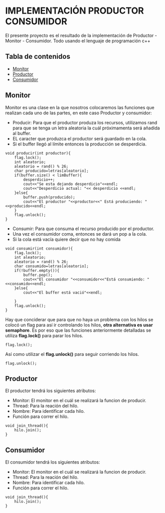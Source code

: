 # IMPLEMENTACIÓN PRODUCTOR CONSUMIDOR 
El presente proyecto es el resultado de la implementación de Productor - Monitor - Consumidor. Todo usando el lenguaje de programación c++

## Tabla de contenidos

* [Monitor](#Monitor)
* [Productor](#Productor)
* [Consumidor](#Consumidor)

## Monitor
Monitor es una clase en la que nosotros colocaremos las funciones que realizan cada uno de las partes, en este caso Productor y consumidor:

* Producir: Para que el productor produza los recursos, utilizamos rand para que se tenga un letra aleatoria la cuál próximamenta será añadida al buffer. 
* EL caracter que produzca el productor será guardado en la cola.
* Si el buffer llegó al límite entonces la producción se desperdicia.
```
void producir(int productor){
    flag.lock();	
    int aleatorio;
    aleatorio = rand() % 26;
    char producido=letras[aleatorio];
    if(buffer.size() < limBuffer){
        desperdicio++;
        cout<<"Se esta dejando desperdicio"<<endl;
        cout<<"Desperdicio actual: "<< desperdicio <<endl;
    }else{
        buffer.push(producido);
        cout<<"El productor "<<productor<<" Está produciendo: "<<producido<<endl;
    }
    flag.unlock();		
}
```
* Consumir: Para que consuma el recurso producido por el productor.
* Una vez el consumidor coma, entonces se dará un pop a la cola.
* Si la cola está vacía quiere decir que no hay comida

```
void consumir(int consumidor){
    flag.lock();	
    int aleatorio;
    aleatorio = rand() % 26;
    char consumido=letras[aleatorio];
    if(!buffer.empty()){
        buffer.pop();
        cout<<"El consumidor "<<consumidor<<"Está consumiendo: "<<consumido<<endl;
    }else{
        cout<<"El buffer está vació"<<endl;

    }
    flag.unlock();		
}
```

Hay que conciderar que para que no haya un problema con los hilos se colocó un flag para así ir controlando los hilos, **otra alternativa es usar semaphore**. Es por eso que las funciones anteriormente detalladas se utiliza **flag.lock()** para parar los hilos.
```
flag.lock();
```
Así como utilizar el **flag.unlock()** para seguir corriendo los hilos.
```
flag.unlock();
```


## Productor
El productor tendrá los siguientes atributos:
* Monitor: El monitor en el cuál se realizará la funcion de producir. 
* Thread: Para la reación del hilo.
* Nombre: Para identificar cada hilo.
* Función para correr el hilo.
```
void join_thread(){
    hilo.join();	
}
```



## Consumidor
El consumidor tendrá los siguientes atributos:
* Monitor: El monitor en el cuál se realizará la funcion de producir. 
* Thread: Para la reación del hilo.
* Nombre: Para identificar cada hilo.
* Función para correr el hilo.
```
void join_thread(){
    hilo.join();	
}
```



